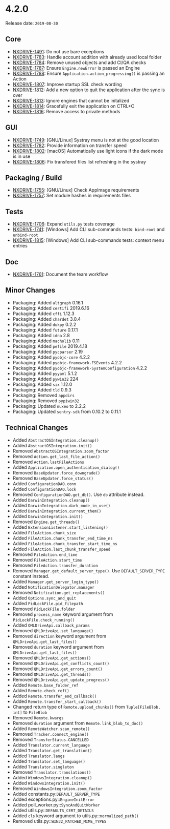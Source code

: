 # 4.2.0

Release date: `2019-08-30`

## Core

- [NXDRIVE-1491](https://jira.nuxeo.com/browse/NXDRIVE-1491): Do not use bare exceptions
- [NXDRIVE-1783](https://jira.nuxeo.com/browse/NXDRIVE-1783): Handle account addition with already used local folder
- [NXDRIVE-1784](https://jira.nuxeo.com/browse/NXDRIVE-1784): Remove unused objects and add CI/QA checks
- [NXDRIVE-1787](https://jira.nuxeo.com/browse/NXDRIVE-1787): Ensure `Engine.newError` is passed an Engine
- [NXDRIVE-1788](https://jira.nuxeo.com/browse/NXDRIVE-1788): Ensure `Application.action_progressing()` is passing an Action
- [NXDRIVE-1807](https://jira.nuxeo.com/browse/NXDRIVE-1807): Improve startup SSL check wording
- [NXDRIVE-1812](https://jira.nuxeo.com/browse/NXDRIVE-1812): Add a new option to quit the application after the sync is over
- [NXDRIVE-1813](https://jira.nuxeo.com/browse/NXDRIVE-1813): Ignore engines that cannot be initalized
- [NXDRIVE-1814](https://jira.nuxeo.com/browse/NXDRIVE-1814): Gracefully exit the application on CTRL+C
- [NXDRIVE-1816](https://jira.nuxeo.com/browse/NXDRIVE-1816): Remove access to private methods

## GUI

- [NXDRIVE-1749](https://jira.nuxeo.com/browse/NXDRIVE-1749): [GNU/Linux] Systray menu is not at the good location
- [NXDRIVE-1782](https://jira.nuxeo.com/browse/NXDRIVE-1782): Provide information on transfer speed
- [NXDRIVE-1802](https://jira.nuxeo.com/browse/NXDRIVE-1802): [macOS] Automatically use light icons if the dark mode is in use
- [NXDRIVE-1806](https://jira.nuxeo.com/browse/NXDRIVE-1806): Fix transfered files list refreshing in the systray

## Packaging / Build

- [NXDRIVE-1755](https://jira.nuxeo.com/browse/NXDRIVE-1755): [GNU/Linux] Check AppImage requirements
- [NXDRIVE-1757](https://jira.nuxeo.com/browse/NXDRIVE-1757): Set module hashes in requirements files

## Tests

- [NXDRIVE-1706](https://jira.nuxeo.com/browse/NXDRIVE-1706): Expand `utils.py` tests coverage
- [NXDRIVE-1741](https://jira.nuxeo.com/browse/NXDRIVE-1741): [Windows] Add CLI sub-commands tests: `bind-root` and `unbind-root`
- [NXDRIVE-1815](https://jira.nuxeo.com/browse/NXDRIVE-1815): [Windows] Add CLI sub-commands tests: context menu entries

## Doc

- [NXDRIVE-1761](https://jira.nuxeo.com/browse/NXDRIVE-1761): Document the team workflow

## Minor Changes

- Packaging: Added `altgraph` 0.16.1
- Packaging: Added `certifi` 2019.6.16
- Packaging: Added `cffi` 1.12.3
- Packaging: Added `chardet` 3.0.4
- Packaging: Added `dukpy` 0.2.2
- Packaging: Added `future` 0.17.1
- Packaging: Added `idna` 2.8
- Packaging: Added `macholib` 0.11
- Packaging: Added `pefile` 2019.4.18
- Packaging: Added `pycparser` 2.19
- Packaging: Added `pyobjc-core` 4.2.2
- Packaging: Added `pyobjc-framework-FSEvents` 4.2.2
- Packaging: Added `pyobjc-framework-SystemConfiguration` 4.2.2
- Packaging: Added `pyyaml` 5.1.2
- Packaging: Added `pywin32` 224
- Packaging: Added `six` 1.12.0
- Packaging: Added `tld` 0.9.3
- Packaging: Removed `appdirs`
- Packaging: Removed `pypiwin32`
- Packaging: Updated `nuxeo` to 2.2.2
- Packaging: Updated `sentry-sdk` from 0.10.2 to 0.11.1

## Technical Changes

- Added `AbstractOSIntegration.cleanup()`
- Added `AbstractOSIntegration.init()`
- Removed `AbstractOSIntegration.zoom_factor`
- Removed `Action.get_last_file_action()`
- Removed `Action.lastFileActions`
- Added `Application.open_authentication_dialog()`
- Removed `BaseUpdater.force_downgrade()`
- Removed `BaseUpdater.force_status()`
- Added `ConfigurationDAO.conn`
- Added `ConfigurationDAO.lock`
- Removed `ConfigurationDAO.get_db()`. Use `db` attribute instead.
- Added `DarwinIntegration.cleanup()`
- Added `DarwinIntegration.dark_mode_in_use()`
- Added `DarwinIntegration.current_them()`
- Added `DarwinIntegration.init()`
- Removed `Engine.get_threads()`
- Added `ExtensionListener.start_listening()`
- Added `FileAction.chunk_size`
- Added `FileAction.chunk_transfer_end_time_ns`
- Added `FileAction.chunk_transfer_start_time_ns`
- Added `FileAction.last_chunk_transfer_speed`
- Removed `FileAction.end_time`
- Removed `FileAction.start_time`
- Removed `FileAction.transfer_duration`
- Removed `Manager.get_default_server_type()`. Use `DEFAULT_SERVER_TYPE` constant instead.
- Added `Manager.get_server_login_type()`
- Added `NotificationDelegator.manager`
- Removed `Notification.get_replacements()`
- Added `Options.sync_and_quit`
- Added `PidLockFile.pid_filepath`
- Removed `PidLockFile.folder`
- Removed `process_name` keyword argument from `PidLockFile.check_running()`
- Added `QMLDriveApi.callback_params`
- Removed `QMLDriveApi.set_language()`
- Removed `direction` keyword argument from `QMLDriveApi.get_last_files()`
- Removed `duration` keyword argument from `QMLDriveApi.get_last_files()`
- Removed `QMLDriveApi.get_actions()`
- Removed `QMLDriveApi.get_conflicts_count()`
- Removed `QMLDriveApi.get_errors_count()`
- Removed `QMLDriveApi.get_threads()`
- Removed `QMLDriveApi.get_update_progress()`
- Added `Remote.base_folder_ref`
- Added `Remote.check_ref()`
- Added `Remote.transfer_end_callback()`
- Added `Remote.transfer_start_callback()`
- Changed return type of `Remote.upload_chunks()` from `Tuple[FileBlob, int]` to `FileBlob`
- Removed `Remote.kwargs`
- Removed `duration` argument from `Remote.link_blob_to_doc()`
- Added `RemoteWatcher.scan_remote()`
- Removed `Tracker.connect_engine()`
- Removed `TransferStatus.CANCELLED`
- Added `Translator.current_language`
- Added `Translator.get_translation()`
- Added `Translator.langs`
- Added `Translator.set_language()`
- Added `Translator.singleton`
- Removed `Translator.translations()`
- Added `WindowsIntegration.cleanup()`
- Added `WindowsIntegration.init()`
- Removed `WindowsIntegration.zoom_factor`
- Added constants.py:`DEFAULT_SERVER_TYPE`
- Added exceptions.py::`EngineInitError`
- Added poll_worker.py::`SyncAndQuitWorker`
- Added utils.py::`DEFAULTS_CERT_DETAILS`
- Added `cls` keyword argument to utils.py::`normalized_path()`
- Removed utils.py::`WIN32_PATCHED_MIME_TYPES`
